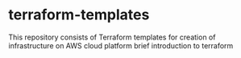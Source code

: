 # terraform-templates

This repository consists of Terraform templates for creation of infrastructure on AWS cloud platform
brief introduction to terraform
